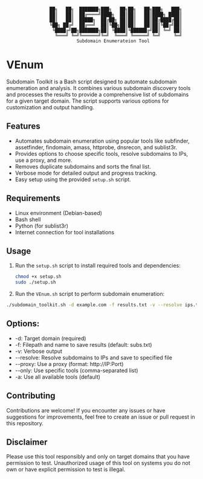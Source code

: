 ```
                ██╗   ██╗  ███████╗███╗   ██╗██╗   ██╗███╗   ███╗
                ██║   ██║  ██╔════╝████╗  ██║██║   ██║████╗ ████║
                ██║   ██║  █████╗  ██╔██╗ ██║██║   ██║██╔████╔██║
                ╚██╗ ██╔╝  ██╔══╝  ██║╚██╗██║██║   ██║██║╚██╔╝██║
                 ╚████╔╝██╗███████╗██║ ╚████║╚██████╔╝██║ ╚═╝ ██║
                  ╚═══╝ ╚═╝╚══════╝╚═╝  ╚═══╝ ╚═════╝ ╚═╝     ╚═╝
                          Subdomain Enumerateion Tool                                                 
```

# VEnum

Subdomain Toolkit is a Bash script designed to automate subdomain enumeration and analysis. It combines various subdomain discovery tools and processes the results to provide a comprehensive list of subdomains for a given target domain. The script supports various options for customization and output handling.

## Features

- Automates subdomain enumeration using popular tools like subfinder, assetfinder, findomain, amass, httprobe, dnsrecon, and sublist3r.
- Provides options to choose specific tools, resolve subdomains to IPs, use a proxy, and more.
- Removes duplicate subdomains and sorts the final list.
- Verbose mode for detailed output and progress tracking.
- Easy setup using the provided `setup.sh` script.

## Requirements

- Linux environment (Debian-based)
- Bash shell
- Python (for sublist3r)
- Internet connection for tool installations

## Usage

1. Run the `setup.sh` script to install required tools and dependencies:

   ```bash
   chmod +x setup.sh
   sudo ./setup.sh
   ```
2. Run the `VEnum.sh` script to perform subdomain enumeration:
  ```bash
  ./subdomain_toolkit.sh -d example.com -f results.txt -v --resolve ips.txt --proxy http://127.0.0.1:8080 --only subfinder,assetfinder
  ```
## Options:
* -d: Target domain (required)
* -f: Filepath and name to save results (default: subs.txt)
* -v: Verbose output
* --resolve: Resolve subdomains to IPs and save to specified file
* --proxy: Use a proxy (format: http://IP:Port)
* --only: Use specific tools (comma-separated list)
* -a: Use all available tools (default)

## Contributing
Contributions are welcome! If you encounter any issues or have suggestions for improvements, feel free to create an issue or pull request in this repository.

## Disclaimer
Please use this tool responsibly and only on target domains that you have permission to test. Unauthorized usage of this tool on systems you do not own or have explicit permission to test is illegal.

